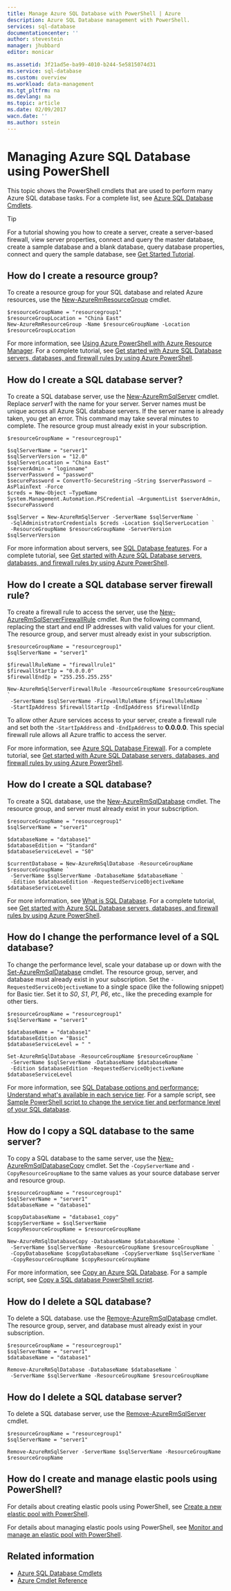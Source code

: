 ```yaml
---
title: Manage Azure SQL Database with PowerShell | Azure
description: Azure SQL Database management with PowerShell.
services: sql-database
documentationcenter: ''
author: stevestein
manager: jhubbard
editor: monicar

ms.assetid: 3f21ad5e-ba99-4010-b244-5e5815074d31
ms.service: sql-database
ms.custom: overview
ms.workload: data-management
ms.tgt_pltfrm: na
ms.devlang: na
ms.topic: article
ms.date: 02/09/2017
wacn.date: ''
ms.author: sstein
---
```


# Managing Azure SQL Database using PowerShell

This topic shows the PowerShell cmdlets that are used to perform many Azure SQL database tasks. For a complete list, see [Azure SQL Database Cmdlets](https://msdn.microsoft.com/zh-cn/library/mt574084\(v=azure.300\).aspx).

> [!TIP]
> For a tutorial showing you how to create a server, create a server-based firewall, view server properties, connect and query the master database, create a sample database and a blank database, query database properties, connect and query the sample database, see [Get Started Tutorial](./sql-database-get-started-powershell.md).
>

## How do I create a resource group?
To create a resource group for your SQL database and related Azure resources, use the [New-AzureRmResourceGroup](https://msdn.microsoft.com/zh-cn/library/azure/mt759837\(v=azure.300\).aspx) cmdlet.

```
$resourceGroupName = "resourcegroup1"
$resourceGroupLocation = "China East"
New-AzureRmResourceGroup -Name $resourceGroupName -Location $resourceGroupLocation
```

For more information, see [Using Azure PowerShell with Azure Resource Manager](../azure-resource-manager/powershell-azure-resource-manager.md).
For a complete tutorial, see [Get started with Azure SQL Database servers, databases, and firewall rules by using Azure PowerShell](./sql-database-get-started-powershell.md).

## How do I create a SQL database server?
To create a SQL database server, use the [New-AzureRmSqlServer](https://docs.microsoft.com/powershell/resourcemanager/azurerm.sql/v2.5.0/new-azurermsqlserver) cmdlet. Replace *server1* with the name for your server. Server names must be unique across all Azure SQL database servers. If the server name is already taken, you get an error. This command may take several minutes to complete. The resource group must already exist in your subscription.

```
$resourceGroupName = "resourcegroup1"

$sqlServerName = "server1"
$sqlServerVersion = "12.0"
$sqlServerLocation = "China East"
$serverAdmin = "loginname"
$serverPassword = "password" 
$securePassword = ConvertTo-SecureString –String $serverPassword –AsPlainText -Force
$creds = New-Object –TypeName System.Management.Automation.PSCredential –ArgumentList $serverAdmin, $securePassword

$sqlServer = New-AzureRmSqlServer -ServerName $sqlServerName `
 -SqlAdministratorCredentials $creds -Location $sqlServerLocation `
 -ResourceGroupName $resourceGroupName -ServerVersion $sqlServerVersion
```

For more information about servers, see [SQL Database features](./sql-database-features.md). 
For a complete tutorial, see [Get started with Azure SQL Database servers, databases, and firewall rules by using Azure PowerShell](./sql-database-get-started-powershell.md).

## How do I create a SQL database server firewall rule?
To create a firewall rule to access the server, use the [New-AzureRmSqlServerFirewallRule](https://msdn.microsoft.com/zh-cn/library/azure/mt603860\(v=azure.300\).aspx) cmdlet. Run the following command, replacing the start and end IP addresses with valid values for your client. The resource group, and server must already exist in your subscription.

```
$resourceGroupName = "resourcegroup1"
$sqlServerName = "server1"

$firewallRuleName = "firewallrule1"
$firewallStartIp = "0.0.0.0"
$firewallEndIp = "255.255.255.255"

New-AzureRmSqlServerFirewallRule -ResourceGroupName $resourceGroupName `
 -ServerName $sqlServerName -FirewallRuleName $firewallRuleName `
 -StartIpAddress $firewallStartIp -EndIpAddress $firewallEndIp
```

To allow other Azure services access to your server, create a firewall rule and set both the `-StartIpAddress` and `-EndIpAddress` to **0.0.0.0**. This special firewall rule allows all Azure traffic to access the server.

For more information, see [Azure SQL Database Firewall](https://msdn.microsoft.com/zh-cn/library/azure/ee621782.aspx). 
For a complete tutorial, see [Get started with Azure SQL Database servers, databases, and firewall rules by using Azure PowerShell](./sql-database-get-started-powershell.md).

## How do I create a SQL database?
To create a SQL database, use the [New-AzureRmSqlDatabase](https://msdn.microsoft.com/zh-cn/library/azure/mt619339\(v=azure.300\).aspx) cmdlet. The resource group, and server must already exist in your subscription. 

```
$resourceGroupName = "resourcegroup1"
$sqlServerName = "server1"

$databaseName = "database1"
$databaseEdition = "Standard"
$databaseServiceLevel = "S0"

$currentDatabase = New-AzureRmSqlDatabase -ResourceGroupName $resourceGroupName `
 -ServerName $sqlServerName -DatabaseName $databaseName `
 -Edition $databaseEdition -RequestedServiceObjectiveName $databaseServiceLevel
```

For more information, see [What is SQL Database](./sql-database-technical-overview.md). 
For a complete tutorial, see [Get started with Azure SQL Database servers, databases, and firewall rules by using Azure PowerShell](./sql-database-get-started-powershell.md).

## How do I change the performance level of a SQL database?
To change the performance level, scale your database up or down with the [Set-AzureRmSqlDatabase](https://msdn.microsoft.com/zh-cn/library/azure/mt619433\(v=azure.300\).aspx) cmdlet. The resource group, server, and database must already exist in your subscription. Set the `-RequestedServiceObjectiveName` to a single space (like the following snippet) for Basic tier. Set it to *S0*, *S1*, *P1*, *P6*, etc., like the preceding example for other tiers.

```
$resourceGroupName = "resourcegroup1"
$sqlServerName = "server1"

$databaseName = "database1"
$databaseEdition = "Basic"
$databaseServiceLevel = " "

Set-AzureRmSqlDatabase -ResourceGroupName $resourceGroupName `
 -ServerName $sqlServerName -DatabaseName $databaseName `
 -Edition $databaseEdition -RequestedServiceObjectiveName $databaseServiceLevel
```

For more information, see [SQL Database options and performance: Understand what's available in each service tier](./sql-database-service-tiers.md). 
For a sample script, see [Sample PowerShell script to change the service tier and performance level of your SQL database](./sql-database-manage-single-databases-powershell.md#change-the-service-tier-and-performance-level-of-a-single-database).

## How do I copy a SQL database to the same server?
To copy a SQL database to the same server, use the [New-AzureRmSqlDatabaseCopy](https://msdn.microsoft.com/zh-cn/library/azure/mt603644\(v=azure.300\).aspx) cmdlet. Set the `-CopyServerName` and `-CopyResourceGroupName` to the same values as your source database server and resource group.

```
$resourceGroupName = "resourcegroup1"
$sqlServerName = "server1"
$databaseName = "database1"

$copyDatabaseName = "database1_copy"
$copyServerName = $sqlServerName
$copyResourceGroupName = $resourceGroupName

New-AzureRmSqlDatabaseCopy -DatabaseName $databaseName `
 -ServerName $sqlServerName -ResourceGroupName $resourceGroupName `
 -CopyDatabaseName $copyDatabaseName -CopyServerName $sqlServerName `
 -CopyResourceGroupName $copyResourceGroupName
```

For more information, see [Copy an Azure SQL Database](./sql-database-copy.md). For a sample script, see [Copy a SQL database PowerShell script](./sql-database-copy-powershell.md#example-powershell-script).

## How do I delete a SQL database?
To delete a SQL database. use the [Remove-AzureRmSqlDatabase](https://msdn.microsoft.com/zh-cn/library/azure/mt619368\(v=azure.300\).aspx) cmdlet. The resource group, server, and database must already exist in your subscription.

```
$resourceGroupName = "resourcegroup1"
$sqlServerName = "server1"
$databaseName = "database1"

Remove-AzureRmSqlDatabase -DatabaseName $databaseName `
 -ServerName $sqlServerName -ResourceGroupName $resourceGroupName
```

## How do I delete a SQL database server?
To delete a SQL database server, use the [Remove-AzureRmSqlServer](https://msdn.microsoft.com/zh-cn/library/azure/mt603488\(v=azure.300\).aspx) cmdlet.

```
$resourceGroupName = "resourcegroup1"
$sqlServerName = "server1"

Remove-AzureRmSqlServer -ServerName $sqlServerName -ResourceGroupName $resourceGroupName
```

## How do I create and manage elastic pools using PowerShell?
For details about creating elastic pools using PowerShell, see [Create a new elastic pool with PowerShell](./sql-database-elastic-pool-manage-powershell.md).

For details about managing elastic pools using PowerShell, see [Monitor and manage an elastic pool with PowerShell](./sql-database-elastic-pool-manage-powershell.md).

## Related information
- [Azure SQL Database Cmdlets](https://msdn.microsoft.com/zh-cn/library/azure/mt574084\(v=azure.300\).aspx)
- [Azure Cmdlet Reference](https://msdn.microsoft.com/zh-cn/library/azure/dn708514\(v=azure.300\).aspx)